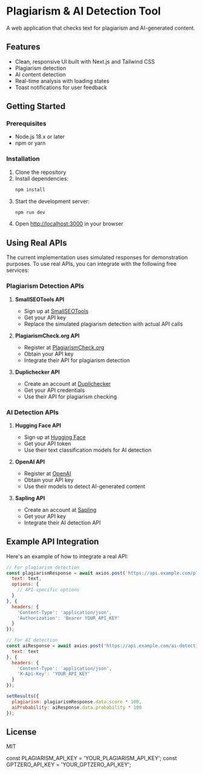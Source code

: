 # Plagiarism & AI Detection Tool

A web application that checks text for plagiarism and AI-generated content.

## Features

- Clean, responsive UI built with Next.js and Tailwind CSS
- Plagiarism detection
- AI content detection
- Real-time analysis with loading states
- Toast notifications for user feedback

## Getting Started

### Prerequisites

- Node.js 18.x or later
- npm or yarn

### Installation

1. Clone the repository
2. Install dependencies:
   ```bash
   npm install
   ```
3. Start the development server:
   ```bash
   npm run dev
   ```
4. Open [http://localhost:3000](http://localhost:3000) in your browser

## Using Real APIs

The current implementation uses simulated responses for demonstration purposes. To use real APIs, you can integrate with the following free services:

### Plagiarism Detection APIs

1. **SmallSEOTools API**
   - Sign up at [SmallSEOTools](https://smallseotools.com/api/)
   - Get your API key
   - Replace the simulated plagiarism detection with actual API calls

2. **PlagiarismCheck.org API**
   - Register at [PlagiarismCheck.org](https://plagiarismcheck.org/api)
   - Obtain your API key
   - Integrate their API for plagiarism detection

3. **Duplichecker API**
   - Create an account at [Duplichecker](https://www.duplichecker.com/api.php)
   - Get your API credentials
   - Use their API for plagiarism checking

### AI Detection APIs

1. **Hugging Face API**
   - Sign up at [Hugging Face](https://huggingface.co/)
   - Get your API token
   - Use their text classification models for AI detection

2. **OpenAI API**
   - Register at [OpenAI](https://platform.openai.com/)
   - Obtain your API key
   - Use their models to detect AI-generated content

3. **Sapling API**
   - Create an account at [Sapling](https://sapling.ai/)
   - Get your API key
   - Integrate their AI detection API

## Example API Integration

Here's an example of how to integrate a real API:

```javascript
// For plagiarism detection
const plagiarismResponse = await axios.post('https://api.example.com/plagiarism', {
  text: text,
  options: {
    // API-specific options
  }
}, {
  headers: {
    'Content-Type': 'application/json',
    'Authorization': 'Bearer YOUR_API_KEY'
  }
});

// For AI detection
const aiResponse = await axios.post('https://api.example.com/ai-detection', {
  text: text
}, {
  headers: {
    'Content-Type': 'application/json',
    'X-Api-Key': 'YOUR_API_KEY'
  }
});

setResults({
  plagiarism: plagiarismResponse.data.score * 100,
  aiProbability: aiResponse.data.probability * 100
});
```

## License

MIT 

const PLAGIARISM_API_KEY = 'YOUR_PLAGIARISM_API_KEY';
const GPTZERO_API_KEY = 'YOUR_GPTZERO_API_KEY'; 